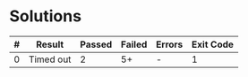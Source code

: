 # Solutions

| # | Result | Passed | Failed | Errors | Exit Code |
| ---:| --- | --- | --- | --- | --- |
| 0 | Timed out | 2 | 5+ | - | 1 |
